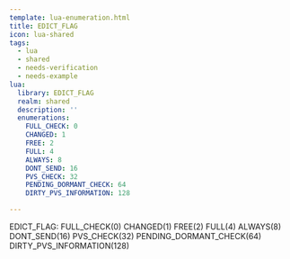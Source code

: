 ```yaml
---
template: lua-enumeration.html
title: EDICT_FLAG
icon: lua-shared
tags:
  - lua
  - shared
  - needs-verification
  - needs-example
lua:
  library: EDICT_FLAG
  realm: shared
  description: ''
  enumerations:
    FULL_CHECK: 0
    CHANGED: 1
    FREE: 2
    FULL: 4
    ALWAYS: 8
    DONT_SEND: 16
    PVS_CHECK: 32
    PENDING_DORMANT_CHECK: 64
    DIRTY_PVS_INFORMATION: 128

---
```


<div class="lua__search__keywords">
EDICT_FLAG: FULL_CHECK(0) CHANGED(1) FREE(2) FULL(4) ALWAYS(8) DONT_SEND(16) PVS_CHECK(32) PENDING_DORMANT_CHECK(64) DIRTY_PVS_INFORMATION(128)
</div>
